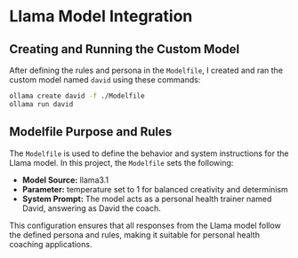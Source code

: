 # Llama Model Integration


## Creating and Running the Custom Model
After defining the rules and persona in the `Modelfile`, I created and ran the custom model named `david` using these commands:

```bash
ollama create david -f ./Modelfile
ollama run david
```

## Modelfile Purpose and Rules
The `Modelfile` is used to define the behavior and system instructions for the Llama model. In this project, the `Modelfile` sets the following:
- **Model Source:** llama3.1
- **Parameter:** temperature set to 1 for balanced creativity and determinism
- **System Prompt:** The model acts as a personal health trainer named David, answering as David the coach.

This configuration ensures that all responses from the Llama model follow the defined persona and rules, making it suitable for personal health coaching applications.
